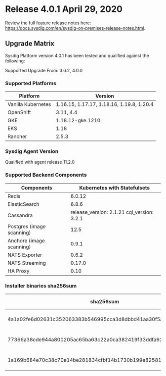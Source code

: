 Release 4.0.1 April 29, 2020
===

Review the full feature release notes here: https://docs.sysdig.com/en/sysdig-on-premises-release-notes.html.

Upgrade Matrix
---

Sysdig Platform version 4.0.1 has been tested and qualified against the following:

Supported Upgrade From: 3.6.2, 4.0.0

### Supported Platforms

| **Platform** | **Version** |
|---|---|
| Vanilla Kubernetes          | 1.16.15, 1.17.17, 1.18.16, 1.19.8, 1.20.4 |
| OpenShift                   | 3.11, 4.4 |
| GKE                         | 1.18.12-gke.1210 |
| EKS                         | 1.18 |
| Rancher                     | 2.5.3 |

### Sysdig Agent Version

Qualified with agent release 11.2.0

### Supported Backend Components

| **Components** | **Kubernetes with Statefulsets** |
|---|---|
| Redis                      | 6.0.12 |
| ElasticSearch              | 6.8.6 |
| Cassandra                  | release_version: 2.1.21 cql_version: 3.2.1 |
| Postgres (image scanning)  | 12.5|
| Anchore (image scanning)   | 0.9.1 |
| NATS Exporter              | 0.6.2 |
| NATS Streaming             | 0.17.0 |
| HA Proxy                   | 0.10 |


### Installer binaries sha256sum

| **sha256sum** | **Installer binary ** |
|---|---|
| 4a1a02fe6d02631c352063383b546995cca3d8dbbd41aa30f5ad77edbb5b5fdb | installer-darwin-amd64 |
| 77366a38cde944a800205ac65ba63c22a0ca382419f33ddfa9219af9a5929d4a | installer-linux-amd64 |
| 1a169b684e70c38c70e14be281834cfbf14b1730b199e825818fffe02bab4a8f | installer-windows-amd64.exe |
